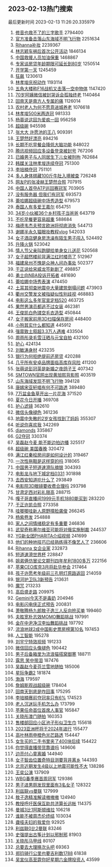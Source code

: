 ## 2023-02-13热门搜索 
最后更新时间 2023-02-13 11:26:20.335979 
1. [修音也救不了的三字歌手](https://s.weibo.com/weibo?q=%23%E4%BF%AE%E9%9F%B3%E4%B9%9F%E6%95%91%E4%B8%8D%E4%BA%86%E7%9A%84%E4%B8%89%E5%AD%97%E6%AD%8C%E6%89%8B%23&t=31&band_rank=1&Refer=top) 2794400
1. [官方准备击落山东海域不明飞行物](https://s.weibo.com/weibo?q=%23%E5%AE%98%E6%96%B9%E5%87%86%E5%A4%87%E5%87%BB%E8%90%BD%E5%B1%B1%E4%B8%9C%E6%B5%B7%E5%9F%9F%E4%B8%8D%E6%98%8E%E9%A3%9E%E8%A1%8C%E7%89%A9%23&t=31&band_rank=1&Refer=top) 2251634
1. [Rihanna补妆](https://s.weibo.com/weibo?q=%23Rihanna%E8%A1%A5%E5%A6%86%23&t=31&band_rank=1&Refer=top) 2239367
1. [林志颖车祸后首次公开活动](https://s.weibo.com/weibo?q=%23%E6%9E%97%E5%BF%97%E9%A2%96%E8%BD%A6%E7%A5%B8%E5%90%8E%E9%A6%96%E6%AC%A1%E5%85%AC%E5%BC%80%E6%B4%BB%E5%8A%A8%23&t=31&band_rank=4&Refer=top) 1846134
1. [中国救援人员加油保重](https://s.weibo.com/weibo?q=%23%E4%B8%AD%E5%9B%BD%E6%95%91%E6%8F%B4%E4%BA%BA%E5%91%98%E5%8A%A0%E6%B2%B9%E4%BF%9D%E9%87%8D%23&t=31&band_rank=3&Refer=top) 1468867
1. [专家谈房贷年龄期限可延长到80岁](https://s.weibo.com/weibo?q=%23%E4%B8%93%E5%AE%B6%E8%B0%88%E6%88%BF%E8%B4%B7%E5%B9%B4%E9%BE%84%E6%9C%9F%E9%99%90%E5%8F%AF%E5%BB%B6%E9%95%BF%E5%88%B080%E5%B2%81%23&t=31&band_rank=4&Refer=top) 1250514
1. [开学第一天](https://s.weibo.com/weibo?q=%E5%BC%80%E5%AD%A6%E7%AC%AC%E4%B8%80%E5%A4%A9&t=31&band_rank=46&Refer=top) 1245459
1. [狂飙](https://s.weibo.com/weibo?q=%E7%8B%82%E9%A3%99&t=31&band_rank=8&Refer=top) 1230613
1. [林孝埈庆祝动作](https://s.weibo.com/weibo?q=%23%E6%9E%97%E5%AD%9D%E5%9F%88%E5%BA%86%E7%A5%9D%E5%8A%A8%E4%BD%9C%23&t=31&band_rank=2&Refer=top) 1193114
1. [五角大楼称F16战机又击落一空中物体](https://s.weibo.com/weibo?q=%23%E4%BA%94%E8%A7%92%E5%A4%A7%E6%A5%BC%E7%A7%B0F16%E6%88%98%E6%9C%BA%E5%8F%88%E5%87%BB%E8%90%BD%E4%B8%80%E7%A9%BA%E4%B8%AD%E7%89%A9%E4%BD%93%23&t=31&band_rank=5&Refer=top) 1147420
1. [70岁阿姨微信被封哭诉会孤独终老](https://s.weibo.com/weibo?q=%2370%E5%B2%81%E9%98%BF%E5%A7%A8%E5%BE%AE%E4%BF%A1%E8%A2%AB%E5%B0%81%E5%93%AD%E8%AF%89%E4%BC%9A%E5%AD%A4%E7%8B%AC%E7%BB%88%E8%80%81%23&t=31&band_rank=4&Refer=top) 1140464
1. [回南天是南方人专属的痛](https://s.weibo.com/weibo?q=%23%E5%9B%9E%E5%8D%97%E5%A4%A9%E6%98%AF%E5%8D%97%E6%96%B9%E4%BA%BA%E4%B8%93%E5%B1%9E%E7%9A%84%E7%97%9B%23&t=31&band_rank=22&Refer=top) 1126014
1. [农村老人为何不愿意进城养老](https://s.weibo.com/weibo?q=%23%E5%86%9C%E6%9D%91%E8%80%81%E4%BA%BA%E4%B8%BA%E4%BD%95%E4%B8%8D%E6%84%BF%E6%84%8F%E8%BF%9B%E5%9F%8E%E5%85%BB%E8%80%81%23&t=31&band_rank=48&Refer=top) 1076618
1. [林孝埈500米两连冠](https://s.weibo.com/weibo?q=%23%E6%9E%97%E5%AD%9D%E5%9F%88500%E7%B1%B3%E4%B8%A4%E8%BF%9E%E5%86%A0%23&t=31&band_rank=5&Refer=top) 981333
1. [杨蓉说这回为爱疯一回](https://s.weibo.com/weibo?q=%23%E6%9D%A8%E8%93%89%E8%AF%B4%E8%BF%99%E5%9B%9E%E4%B8%BA%E7%88%B1%E7%96%AF%E4%B8%80%E5%9B%9E%23&t=31&band_rank=8&Refer=top) 956258
1. [超级碗](https://s.weibo.com/weibo?q=%E8%B6%85%E7%BA%A7%E7%A2%97&t=31&band_rank=6&Refer=top) 945598
1. [张大大 许愿池的王八](https://s.weibo.com/weibo?q=%E5%BC%A0%E5%A4%A7%E5%A4%A7%20%E8%AE%B8%E6%84%BF%E6%B1%A0%E7%9A%84%E7%8E%8B%E5%85%AB&t=31&band_rank=6&Refer=top) 909391
1. [王楚然好漂亮](https://s.weibo.com/weibo?q=%E7%8E%8B%E6%A5%9A%E7%84%B6%E5%A5%BD%E6%BC%82%E4%BA%AE&t=31&band_rank=7&Refer=top) 894216
1. [长期不吃早餐会降低大脑功能](https://s.weibo.com/weibo?q=%23%E9%95%BF%E6%9C%9F%E4%B8%8D%E5%90%83%E6%97%A9%E9%A4%90%E4%BC%9A%E9%99%8D%E4%BD%8E%E5%A4%A7%E8%84%91%E5%8A%9F%E8%83%BD%23&t=31&band_rank=22&Refer=top) 848022
1. [腾讯视频回应多设备登录被封号](https://s.weibo.com/weibo?q=%23%E8%85%BE%E8%AE%AF%E8%A7%86%E9%A2%91%E5%9B%9E%E5%BA%94%E5%A4%9A%E8%AE%BE%E5%A4%87%E7%99%BB%E5%BD%95%E8%A2%AB%E5%B0%81%E5%8F%B7%23&t=31&band_rank=41&Refer=top) 767206
1. [已婚男子与人同居生下儿女被刑拘](https://s.weibo.com/weibo?q=%23%E5%B7%B2%E5%A9%9A%E7%94%B7%E5%AD%90%E4%B8%8E%E4%BA%BA%E5%90%8C%E5%B1%85%E7%94%9F%E4%B8%8B%E5%84%BF%E5%A5%B3%E8%A2%AB%E5%88%91%E6%8B%98%23&t=31&band_rank=31&Refer=top) 762684
1. [韩媒关注林孝埈连续夺冠](https://s.weibo.com/weibo?q=%23%E9%9F%A9%E5%AA%92%E5%85%B3%E6%B3%A8%E6%9E%97%E5%AD%9D%E5%9F%88%E8%BF%9E%E7%BB%AD%E5%A4%BA%E5%86%A0%23&t=31&band_rank=14&Refer=top) 751300
1. [李培楠夺冠](https://s.weibo.com/weibo?q=%23%E6%9D%8E%E5%9F%B9%E6%A5%A0%E5%A4%BA%E5%86%A0%23&t=31&band_rank=25&Refer=top) 751101
1. [多人身体绑藏100斤牛肚入境被查](https://s.weibo.com/weibo?q=%23%E5%A4%9A%E4%BA%BA%E8%BA%AB%E4%BD%93%E7%BB%91%E8%97%8F100%E6%96%A4%E7%89%9B%E8%82%9A%E5%85%A5%E5%A2%83%E8%A2%AB%E6%9F%A5%23&t=31&band_rank=8&Refer=top) 726248
1. [网友P的张凌赫王楚然合照](https://s.weibo.com/weibo?q=%23%E7%BD%91%E5%8F%8BP%E7%9A%84%E5%BC%A0%E5%87%8C%E8%B5%AB%E7%8E%8B%E6%A5%9A%E7%84%B6%E5%90%88%E7%85%A7%23&t=31&band_rank=10&Refer=top) 707915
1. [中国人首夺ATP巡回赛冠军](https://s.weibo.com/weibo?q=%23%E4%B8%AD%E5%9B%BD%E4%BA%BA%E9%A6%96%E5%A4%BAATP%E5%B7%A1%E5%9B%9E%E8%B5%9B%E5%86%A0%E5%86%9B%23&t=31&band_rank=7&Refer=top) 703905
1. [没有服务器 但我们有冠军](https://s.weibo.com/weibo?q=%E6%B2%A1%E6%9C%89%E6%9C%8D%E5%8A%A1%E5%99%A8%20%E4%BD%86%E6%88%91%E4%BB%AC%E6%9C%89%E5%86%A0%E5%86%9B&t=31&band_rank=7&Refer=top) 693573
1. [蕾哈娜超级碗中场秀造型](https://s.weibo.com/weibo?q=%23%E8%95%BE%E5%93%88%E5%A8%9C%E8%B6%85%E7%BA%A7%E7%A2%97%E4%B8%AD%E5%9C%BA%E7%A7%80%E9%80%A0%E5%9E%8B%23&t=31&band_rank=12&Refer=top) 679573
1. [泰国人有多爱王嘉尔](https://s.weibo.com/weibo?q=%23%E6%B3%B0%E5%9B%BD%E4%BA%BA%E6%9C%89%E5%A4%9A%E7%88%B1%E7%8E%8B%E5%98%89%E5%B0%94%23&t=31&band_rank=9&Refer=top) 654751
1. [34岁小伙被36个乡村孩子当爸爸](https://s.weibo.com/weibo?q=%2334%E5%B2%81%E5%B0%8F%E4%BC%99%E8%A2%AB36%E4%B8%AA%E4%B9%A1%E6%9D%91%E5%AD%A9%E5%AD%90%E5%BD%93%E7%88%B8%E7%88%B8%23&t=31&band_rank=18&Refer=top) 643719
1. [不吃早餐更容易超重](https://s.weibo.com/weibo?q=%23%E4%B8%8D%E5%90%83%E6%97%A9%E9%A4%90%E6%9B%B4%E5%AE%B9%E6%98%93%E8%B6%85%E9%87%8D%23&t=31&band_rank=36&Refer=top) 588684
1. [梅德韦杰夫预言欧洲将彻底消失](https://s.weibo.com/weibo?q=%23%E6%A2%85%E5%BE%B7%E9%9F%A6%E6%9D%B0%E5%A4%AB%E9%A2%84%E8%A8%80%E6%AC%A7%E6%B4%B2%E5%B0%86%E5%BD%BB%E5%BA%95%E6%B6%88%E5%A4%B1%23&t=31&band_rank=10&Refer=top) 544713
1. [谢娜半永久猫眼妆教程vlog](https://s.weibo.com/weibo?q=%23%E8%B0%A2%E5%A8%9C%E5%8D%8A%E6%B0%B8%E4%B9%85%E7%8C%AB%E7%9C%BC%E5%A6%86%E6%95%99%E7%A8%8Bvlog%23&t=31&band_rank=11&Refer=top) 542033
1. [女子酒店健身房洗澡有陌生男子闯入](https://s.weibo.com/weibo?q=%23%E5%A5%B3%E5%AD%90%E9%85%92%E5%BA%97%E5%81%A5%E8%BA%AB%E6%88%BF%E6%B4%97%E6%BE%A1%E6%9C%89%E9%99%8C%E7%94%9F%E7%94%B7%E5%AD%90%E9%97%AF%E5%85%A5%23&t=31&band_rank=13&Refer=top) 524492
1. [升降火锅](https://s.weibo.com/weibo?q=%E5%8D%87%E9%99%8D%E7%81%AB%E9%94%85&t=31&band_rank=12&Refer=top) 523042
1. [情人节父亲叫跑腿给单身女儿送花](https://s.weibo.com/weibo?q=%23%E6%83%85%E4%BA%BA%E8%8A%82%E7%88%B6%E4%BA%B2%E5%8F%AB%E8%B7%91%E8%85%BF%E7%BB%99%E5%8D%95%E8%BA%AB%E5%A5%B3%E5%84%BF%E9%80%81%E8%8A%B1%23&t=31&band_rank=14&Refer=top) 520568
1. [女子超然楼前背满江红时楼亮了](https://s.weibo.com/weibo?q=%23%E5%A5%B3%E5%AD%90%E8%B6%85%E7%84%B6%E6%A5%BC%E5%89%8D%E8%83%8C%E6%BB%A1%E6%B1%9F%E7%BA%A2%E6%97%B6%E6%A5%BC%E4%BA%AE%E4%BA%86%23&t=31&band_rank=31&Refer=top) 512967
1. [福建泉州不愧是众神人间办事处](https://s.weibo.com/weibo?q=%23%E7%A6%8F%E5%BB%BA%E6%B3%89%E5%B7%9E%E4%B8%8D%E6%84%A7%E6%98%AF%E4%BC%97%E7%A5%9E%E4%BA%BA%E9%97%B4%E5%8A%9E%E4%BA%8B%E5%A4%84%23&t=31&band_rank=11&Refer=top) 502377
1. [于正说给宋威龙签新剧了](https://s.weibo.com/weibo?q=%23%E4%BA%8E%E6%AD%A3%E8%AF%B4%E7%BB%99%E5%AE%8B%E5%A8%81%E9%BE%99%E7%AD%BE%E6%96%B0%E5%89%A7%E4%BA%86%23&t=31&band_rank=26&Refer=top) 498857
1. [勇士向NBA投诉开拓者](https://s.weibo.com/weibo?q=%23%E5%8B%87%E5%A3%AB%E5%90%91NBA%E6%8A%95%E8%AF%89%E5%BC%80%E6%8B%93%E8%80%85%23&t=31&band_rank=13&Refer=top) 481690
1. [蕾哈娜中场秀表演](https://s.weibo.com/weibo?q=%E8%95%BE%E5%93%88%E5%A8%9C%E4%B8%AD%E5%9C%BA%E7%A7%80%E8%A1%A8%E6%BC%94&t=31&band_rank=22&Refer=top) 474450
1. [土耳其彻查地震中大量建筑倒塌问题](https://s.weibo.com/weibo?q=%23%E5%9C%9F%E8%80%B3%E5%85%B6%E5%BD%BB%E6%9F%A5%E5%9C%B0%E9%9C%87%E4%B8%AD%E5%A4%A7%E9%87%8F%E5%BB%BA%E7%AD%91%E5%80%92%E5%A1%8C%E9%97%AE%E9%A2%98%23&t=31&band_rank=17&Refer=top) 473903
1. [衢州交警发文被指疑似性别歧视](https://s.weibo.com/weibo?q=%23%E8%A1%A2%E5%B7%9E%E4%BA%A4%E8%AD%A6%E5%8F%91%E6%96%87%E8%A2%AB%E6%8C%87%E7%96%91%E4%BC%BC%E6%80%A7%E5%88%AB%E6%AD%A7%E8%A7%86%23&t=31&band_rank=19&Refer=top) 468883
1. [电影这么多年官宣定档520](https://s.weibo.com/weibo?q=%23%E7%94%B5%E5%BD%B1%E8%BF%99%E4%B9%88%E5%A4%9A%E5%B9%B4%E5%AE%98%E5%AE%A3%E5%AE%9A%E6%A1%A3520%23&t=31&band_rank=17&Refer=top) 463725
1. [果然男演员都逃不过女装](https://s.weibo.com/weibo?q=%23%E6%9E%9C%E7%84%B6%E7%94%B7%E6%BC%94%E5%91%98%E9%83%BD%E9%80%83%E4%B8%8D%E8%BF%87%E5%A5%B3%E8%A3%85%23&t=31&band_rank=20&Refer=top) 462381
1. [王俊凯白色镂空毛衣造型](https://s.weibo.com/weibo?q=%23%E7%8E%8B%E4%BF%8A%E5%87%AF%E7%99%BD%E8%89%B2%E9%95%82%E7%A9%BA%E6%AF%9B%E8%A1%A3%E9%80%A0%E5%9E%8B%23&t=31&band_rank=22&Refer=top) 450844
1. [女子搬家前用3D扫描保存房间](https://s.weibo.com/weibo?q=%23%E5%A5%B3%E5%AD%90%E6%90%AC%E5%AE%B6%E5%89%8D%E7%94%A83D%E6%89%AB%E6%8F%8F%E4%BF%9D%E5%AD%98%E6%88%BF%E9%97%B4%23&t=31&band_rank=27&Refer=top) 448400
1. [小狗其实什么都知道](https://s.weibo.com/weibo?q=%23%E5%B0%8F%E7%8B%97%E5%85%B6%E5%AE%9E%E4%BB%80%E4%B9%88%E9%83%BD%E7%9F%A5%E9%81%93%23&t=31&band_rank=13&Refer=top) 445912
1. [强震致土叙超3.3万人遇难](https://s.weibo.com/weibo?q=%23%E5%BC%BA%E9%9C%87%E8%87%B4%E5%9C%9F%E5%8F%99%E8%B6%853.3%E4%B8%87%E4%BA%BA%E9%81%87%E9%9A%BE%23&t=31&band_rank=33&Refer=top) 433504
1. [周雨彤录毛雪汪晒与元宝自拍](https://s.weibo.com/weibo?q=%23%E5%91%A8%E9%9B%A8%E5%BD%A4%E5%BD%95%E6%AF%9B%E9%9B%AA%E6%B1%AA%E6%99%92%E4%B8%8E%E5%85%83%E5%AE%9D%E8%87%AA%E6%8B%8D%23&t=31&band_rank=19&Refer=top) 432100
1. [护心](https://s.weibo.com/weibo?q=%E6%8A%A4%E5%BF%83&t=31&band_rank=19&Refer=top) 424134
1. [刘敏涛身材](https://s.weibo.com/weibo?q=%23%E5%88%98%E6%95%8F%E6%B6%9B%E8%BA%AB%E6%9D%90%23&t=31&band_rank=20&Refer=top) 423235
1. [银行为何拒绝提前还房贷](https://s.weibo.com/weibo?q=%23%E9%93%B6%E8%A1%8C%E4%B8%BA%E4%BD%95%E6%8B%92%E7%BB%9D%E6%8F%90%E5%89%8D%E8%BF%98%E6%88%BF%E8%B4%B7%23&t=31&band_rank=31&Refer=top) 420288
1. [几乎所有安卓品牌面临高库存风险](https://s.weibo.com/weibo?q=%23%E5%87%A0%E4%B9%8E%E6%89%80%E6%9C%89%E5%AE%89%E5%8D%93%E5%93%81%E7%89%8C%E9%9D%A2%E4%B8%B4%E9%AB%98%E5%BA%93%E5%AD%98%E9%A3%8E%E9%99%A9%23&t=31&band_rank=21&Refer=top) 411200
1. [张萌说彭冠英是新婚之夜鸽子王](https://s.weibo.com/weibo?q=%23%E5%BC%A0%E8%90%8C%E8%AF%B4%E5%BD%AD%E5%86%A0%E8%8B%B1%E6%98%AF%E6%96%B0%E5%A9%9A%E4%B9%8B%E5%A4%9C%E9%B8%BD%E5%AD%90%E7%8E%8B%23&t=31&band_rank=14&Refer=top) 407342
1. [SMTOWN官网出现黄旭熙背影照](https://s.weibo.com/weibo?q=%23SMTOWN%E5%AE%98%E7%BD%91%E5%87%BA%E7%8E%B0%E9%BB%84%E6%97%AD%E7%86%99%E8%83%8C%E5%BD%B1%E7%85%A7%23&t=31&band_rank=14&Refer=top) 403519
1. [山东海域发现不明飞行物](https://s.weibo.com/weibo?q=%23%E5%B1%B1%E4%B8%9C%E6%B5%B7%E5%9F%9F%E5%8F%91%E7%8E%B0%E4%B8%8D%E6%98%8E%E9%A3%9E%E8%A1%8C%E7%89%A9%23&t=31&band_rank=15&Refer=top) 394128
1. [唐嫣宋亚轩唱有何不可路透](https://s.weibo.com/weibo?q=%23%E5%94%90%E5%AB%A3%E5%AE%8B%E4%BA%9A%E8%BD%A9%E5%94%B1%E6%9C%89%E4%BD%95%E4%B8%8D%E5%8F%AF%E8%B7%AF%E9%80%8F%23&t=31&band_rank=16&Refer=top) 389480
1. [7万盆金鱼草开出一片花海](https://s.weibo.com/weibo?q=%237%E4%B8%87%E7%9B%86%E9%87%91%E9%B1%BC%E8%8D%89%E5%BC%80%E5%87%BA%E4%B8%80%E7%89%87%E8%8A%B1%E6%B5%B7%23&t=31&band_rank=18&Refer=top) 371520
1. [夏花今日开播](https://s.weibo.com/weibo?q=%23%E5%A4%8F%E8%8A%B1%E4%BB%8A%E6%97%A5%E5%BC%80%E6%92%AD%23&t=31&band_rank=29&Refer=top) 369708
1. [护心滤镜](https://s.weibo.com/weibo?q=%23%E6%8A%A4%E5%BF%83%E6%BB%A4%E9%95%9C%23&t=31&band_rank=23&Refer=top) 362610
1. [微信头像褪色](https://s.weibo.com/weibo?q=%23%E5%BE%AE%E4%BF%A1%E5%A4%B4%E5%83%8F%E8%A4%AA%E8%89%B2%23&t=31&band_rank=17&Refer=top) 361236
1. [地震中失散的2岁女孩找到了妈妈](https://s.weibo.com/weibo?q=%23%E5%9C%B0%E9%9C%87%E4%B8%AD%E5%A4%B1%E6%95%A3%E7%9A%842%E5%B2%81%E5%A5%B3%E5%AD%A9%E6%89%BE%E5%88%B0%E4%BA%86%E5%A6%88%E5%A6%88%23&t=31&band_rank=29&Refer=top) 355307
1. [听说你喜欢我](https://s.weibo.com/weibo?q=%E5%90%AC%E8%AF%B4%E4%BD%A0%E5%96%9C%E6%AC%A2%E6%88%91&t=31&band_rank=18&Refer=top) 342269
1. [diamonds](https://s.weibo.com/weibo?q=diamonds&t=31&band_rank=30&Refer=top) 335867
1. [G2夺冠](https://s.weibo.com/weibo?q=%23G2%E5%A4%BA%E5%86%A0%23&t=31&band_rank=30&Refer=top) 330374
1. [吴磊赵今麦 能不能边拍边播](https://s.weibo.com/weibo?q=%E5%90%B4%E7%A3%8A%E8%B5%B5%E4%BB%8A%E9%BA%A6%20%E8%83%BD%E4%B8%8D%E8%83%BD%E8%BE%B9%E6%8B%8D%E8%BE%B9%E6%92%AD&t=31&band_rank=19&Refer=top) 325517
1. [超级碗 美国春晚](https://s.weibo.com/weibo?q=%E8%B6%85%E7%BA%A7%E7%A2%97%20%E7%BE%8E%E5%9B%BD%E6%98%A5%E6%99%9A&t=31&band_rank=23&Refer=top) 320472
1. [满江红秦桧房间是如何设计的](https://s.weibo.com/weibo?q=%23%E6%BB%A1%E6%B1%9F%E7%BA%A2%E7%A7%A6%E6%A1%A7%E6%88%BF%E9%97%B4%E6%98%AF%E5%A6%82%E4%BD%95%E8%AE%BE%E8%AE%A1%E7%9A%84%23&t=31&band_rank=48&Refer=top) 319467
1. [一次性拖鞋是这样穿的吗](https://s.weibo.com/weibo?q=%23%E4%B8%80%E6%AC%A1%E6%80%A7%E6%8B%96%E9%9E%8B%E6%98%AF%E8%BF%99%E6%A0%B7%E7%A9%BF%E7%9A%84%E5%90%97%23&t=31&band_rank=21&Refer=top) 318065
1. [中国男子短道速滑队摘银](https://s.weibo.com/weibo?q=%23%E4%B8%AD%E5%9B%BD%E7%94%B7%E5%AD%90%E7%9F%AD%E9%81%93%E9%80%9F%E6%BB%91%E9%98%9F%E6%91%98%E9%93%B6%23&t=31&band_rank=22&Refer=top) 304393
1. [电影龙与地下城定档0331](https://s.weibo.com/weibo?q=%23%E7%94%B5%E5%BD%B1%E9%BE%99%E4%B8%8E%E5%9C%B0%E4%B8%8B%E5%9F%8E%E5%AE%9A%E6%A1%A30331%23&t=31&band_rank=30&Refer=top) 301898
1. [去西安知道吃什么了](https://s.weibo.com/weibo?q=%23%E5%8E%BB%E8%A5%BF%E5%AE%89%E7%9F%A5%E9%81%93%E5%90%83%E4%BB%80%E4%B9%88%E4%BA%86%23&t=31&band_rank=22&Refer=top) 293849
1. [电影院3D眼镜要收费合理吗](https://s.weibo.com/weibo?q=%23%E7%94%B5%E5%BD%B1%E9%99%A23D%E7%9C%BC%E9%95%9C%E8%A6%81%E6%94%B6%E8%B4%B9%E5%90%88%E7%90%86%E5%90%97%23&t=31&band_rank=25&Refer=top) 293798
1. [甘肃定西对彩礼限高](https://s.weibo.com/weibo?q=%23%E7%94%98%E8%82%83%E5%AE%9A%E8%A5%BF%E5%AF%B9%E5%BD%A9%E7%A4%BC%E9%99%90%E9%AB%98%23&t=31&band_rank=26&Refer=top) 288715
1. [嘎子哥直播间1999元手机1880能买到](https://s.weibo.com/weibo?q=%23%E5%98%8E%E5%AD%90%E5%93%A5%E7%9B%B4%E6%92%AD%E9%97%B41999%E5%85%83%E6%89%8B%E6%9C%BA1880%E8%83%BD%E4%B9%B0%E5%88%B0%23&t=31&band_rank=23&Refer=top) 283220
1. [于正许凯合照](https://s.weibo.com/weibo?q=%23%E4%BA%8E%E6%AD%A3%E8%AE%B8%E5%87%AF%E5%90%88%E7%85%A7%23&t=31&band_rank=25&Refer=top) 273358
1. [哇唧唧哇新人原野撞脸龚俊](https://s.weibo.com/weibo?q=%23%E5%93%87%E5%94%A7%E5%94%A7%E5%93%87%E6%96%B0%E4%BA%BA%E5%8E%9F%E9%87%8E%E6%92%9E%E8%84%B8%E9%BE%9A%E4%BF%8A%23&t=31&band_rank=24&Refer=top) 266245
1. [杨紫卷发](https://s.weibo.com/weibo?q=%23%E6%9D%A8%E7%B4%AB%E5%8D%B7%E5%8F%91%23&t=31&band_rank=25&Refer=top) 254888
1. [家人之间情绪稳定有多重要](https://s.weibo.com/weibo?q=%23%E5%AE%B6%E4%BA%BA%E4%B9%8B%E9%97%B4%E6%83%85%E7%BB%AA%E7%A8%B3%E5%AE%9A%E6%9C%89%E5%A4%9A%E9%87%8D%E8%A6%81%23&t=31&band_rank=28&Refer=top) 246836
1. [武契奇称塞尔维亚可能将对俄实施制裁](https://s.weibo.com/weibo?q=%23%E6%AD%A6%E5%A5%91%E5%A5%87%E7%A7%B0%E5%A1%9E%E5%B0%94%E7%BB%B4%E4%BA%9A%E5%8F%AF%E8%83%BD%E5%B0%86%E5%AF%B9%E4%BF%84%E5%AE%9E%E6%96%BD%E5%88%B6%E8%A3%81%23&t=31&band_rank=26&Refer=top) 244537
1. [YG新女团PHARITA介绍视频](https://s.weibo.com/weibo?q=%23YG%E6%96%B0%E5%A5%B3%E5%9B%A2PHARITA%E4%BB%8B%E7%BB%8D%E8%A7%86%E9%A2%91%23&t=31&band_rank=30&Refer=top) 241699
1. [他们的种地技巧已经熟练得不像艺人了](https://s.weibo.com/weibo?q=%23%E4%BB%96%E4%BB%AC%E7%9A%84%E7%A7%8D%E5%9C%B0%E6%8A%80%E5%B7%A7%E5%B7%B2%E7%BB%8F%E7%86%9F%E7%BB%83%E5%BE%97%E4%B8%8D%E5%83%8F%E8%89%BA%E4%BA%BA%E4%BA%86%23&t=31&band_rank=41&Refer=top) 236606
1. [Rihanna 女企业家](https://s.weibo.com/weibo?q=Rihanna%20%E5%A5%B3%E4%BC%81%E4%B8%9A%E5%AE%B6&t=31&band_rank=36&Refer=top) 232873
1. [短道速滑世界杯](https://s.weibo.com/weibo?q=%23%E7%9F%AD%E9%81%93%E9%80%9F%E6%BB%91%E4%B8%96%E7%95%8C%E6%9D%AF%23&t=31&band_rank=33&Refer=top) 228847
1. [姐弟俩仿冒论文期刊四年牟利1800多万](https://s.weibo.com/weibo?q=%23%E5%A7%90%E5%BC%9F%E4%BF%A9%E4%BB%BF%E5%86%92%E8%AE%BA%E6%96%87%E6%9C%9F%E5%88%8A%E5%9B%9B%E5%B9%B4%E7%89%9F%E5%88%A91800%E5%A4%9A%E4%B8%87%23&t=31&band_rank=27&Refer=top) 222156
1. [苹果CEO库克3月将赴华参会](https://s.weibo.com/weibo?q=%23%E8%8B%B9%E6%9E%9CCEO%E5%BA%93%E5%85%8B3%E6%9C%88%E5%B0%86%E8%B5%B4%E5%8D%8E%E5%8F%82%E4%BC%9A%23&t=31&band_rank=32&Refer=top) 217464
1. [孩子许愿考年级前三孔明灯原路返回](https://s.weibo.com/weibo?q=%23%E5%AD%A9%E5%AD%90%E8%AE%B8%E6%84%BF%E8%80%83%E5%B9%B4%E7%BA%A7%E5%89%8D%E4%B8%89%E5%AD%94%E6%98%8E%E7%81%AF%E5%8E%9F%E8%B7%AF%E8%BF%94%E5%9B%9E%23&t=31&band_rank=43&Refer=top) 214059
1. [银河护卫队3新预告](https://s.weibo.com/weibo?q=%23%E9%93%B6%E6%B2%B3%E6%8A%A4%E5%8D%AB%E9%98%9F3%E6%96%B0%E9%A2%84%E5%91%8A%23&t=31&band_rank=38&Refer=top) 213631
1. [魔咒](https://s.weibo.com/weibo?q=%E9%AD%94%E5%92%92&t=31&band_rank=28&Refer=top) 213233
1. [高启盛走路](https://s.weibo.com/weibo?q=%23%E9%AB%98%E5%90%AF%E7%9B%9B%E8%B5%B0%E8%B7%AF%23&t=31&band_rank=29&Refer=top) 209975
1. [Gemini今天不是毒奶](https://s.weibo.com/weibo?q=%23Gemini%E4%BB%8A%E5%A4%A9%E4%B8%8D%E6%98%AF%E6%AF%92%E5%A5%B6%23&t=31&band_rank=37&Refer=top) 204946
1. [电影闪电侠正式预告](https://s.weibo.com/weibo?q=%23%E7%94%B5%E5%BD%B1%E9%97%AA%E7%94%B5%E4%BE%A0%E6%AD%A3%E5%BC%8F%E9%A2%84%E5%91%8A%23&t=31&band_rank=38&Refer=top) 200831
1. [萧敬腾杨九郎敖子逸三人反向抢买单](https://s.weibo.com/weibo?q=%23%E8%90%A7%E6%95%AC%E8%85%BE%E6%9D%A8%E4%B9%9D%E9%83%8E%E6%95%96%E5%AD%90%E9%80%B8%E4%B8%89%E4%BA%BA%E5%8F%8D%E5%90%91%E6%8A%A2%E4%B9%B0%E5%8D%95%23&t=31&band_rank=12&Refer=top) 199460
1. [夫胜宽朴志效MOMO舞蹈挑战](https://s.weibo.com/weibo?q=%23%E5%A4%AB%E8%83%9C%E5%AE%BD%E6%9C%B4%E5%BF%97%E6%95%88MOMO%E8%88%9E%E8%B9%88%E6%8C%91%E6%88%98%23&t=31&band_rank=30&Refer=top) 197991
1. [金在中尹净汉李灿舞蹈挑战](https://s.weibo.com/weibo?q=%23%E9%87%91%E5%9C%A8%E4%B8%AD%E5%B0%B9%E5%87%80%E6%B1%89%E6%9D%8E%E7%81%BF%E8%88%9E%E8%B9%88%E6%8C%91%E6%88%98%23&t=31&band_rank=19&Refer=top) 197792
1. [流浪地球2成中国影史票房榜第10名](https://s.weibo.com/weibo?q=%23%E6%B5%81%E6%B5%AA%E5%9C%B0%E7%90%832%E6%88%90%E4%B8%AD%E5%9B%BD%E5%BD%B1%E5%8F%B2%E7%A5%A8%E6%88%BF%E6%A6%9C%E7%AC%AC10%E5%90%8D%23&t=31&band_rank=31&Refer=top) 197453
1. [人工智能](https://s.weibo.com/weibo?q=%23%E4%BA%BA%E5%B7%A5%E6%99%BA%E8%83%BD%23&t=31&band_rank=35&Refer=top) 195278
1. [刘宇宁特效视频](https://s.weibo.com/weibo?q=%23%E5%88%98%E5%AE%87%E5%AE%81%E7%89%B9%E6%95%88%E8%A7%86%E9%A2%91%23&t=31&band_rank=6&Refer=top) 191233
1. [微信回应头像褪色](https://s.weibo.com/weibo?q=%23%E5%BE%AE%E4%BF%A1%E5%9B%9E%E5%BA%94%E5%A4%B4%E5%83%8F%E8%A4%AA%E8%89%B2%23&t=31&band_rank=32&Refer=top) 190442
1. [男子后备箱里为流浪猫搭窝御寒](https://s.weibo.com/weibo?q=%23%E7%94%B7%E5%AD%90%E5%90%8E%E5%A4%87%E7%AE%B1%E9%87%8C%E4%B8%BA%E6%B5%81%E6%B5%AA%E7%8C%AB%E6%90%AD%E7%AA%9D%E5%BE%A1%E5%AF%92%23&t=31&band_rank=43&Refer=top) 188711
1. [露思 笑中带泪](https://s.weibo.com/weibo?q=%E9%9C%B2%E6%80%9D%20%E7%AC%91%E4%B8%AD%E5%B8%A6%E6%B3%AA&t=31&band_rank=34&Refer=top) 187476
1. [吴磊赵今麦芬兰雪地随拍](https://s.weibo.com/weibo?q=%23%E5%90%B4%E7%A3%8A%E8%B5%B5%E4%BB%8A%E9%BA%A6%E8%8A%AC%E5%85%B0%E9%9B%AA%E5%9C%B0%E9%9A%8F%E6%8B%8D%23&t=31&band_rank=35&Refer=top) 185006
1. [星际争霸2](https://s.weibo.com/weibo?q=%23%E6%98%9F%E9%99%85%E4%BA%89%E9%9C%B82%23&t=31&band_rank=22&Refer=top) 181874
1. [渤海](https://s.weibo.com/weibo?q=%23%E6%B8%A4%E6%B5%B7%23&t=31&band_rank=36&Refer=top) 179597
1. [詹姆斯观战超级碗](https://s.weibo.com/weibo?q=%23%E8%A9%B9%E5%A7%86%E6%96%AF%E8%A7%82%E6%88%98%E8%B6%85%E7%BA%A7%E7%A2%97%23&t=31&band_rank=40&Refer=top) 178404
1. [回南天到底是咋回事](https://s.weibo.com/weibo?q=%23%E5%9B%9E%E5%8D%97%E5%A4%A9%E5%88%B0%E5%BA%95%E6%98%AF%E5%92%8B%E5%9B%9E%E4%BA%8B%23&t=31&band_rank=47&Refer=top) 175295
1. [李培楠赛前夺冠率只有6%](https://s.weibo.com/weibo?q=%23%E6%9D%8E%E5%9F%B9%E6%A5%A0%E8%B5%9B%E5%89%8D%E5%A4%BA%E5%86%A0%E7%8E%87%E5%8F%AA%E6%9C%896%25%23&t=31&band_rank=41&Refer=top) 174523
1. [老人沉迷玩手机怎么办](https://s.weibo.com/weibo?q=%23%E8%80%81%E4%BA%BA%E6%B2%89%E8%BF%B7%E7%8E%A9%E6%89%8B%E6%9C%BA%E6%80%8E%E4%B9%88%E5%8A%9E%23&t=31&band_rank=11&Refer=top) 173799
1. [苹果任命首位首席人事官](https://s.weibo.com/weibo?q=%23%E8%8B%B9%E6%9E%9C%E4%BB%BB%E5%91%BD%E9%A6%96%E4%BD%8D%E9%A6%96%E5%B8%AD%E4%BA%BA%E4%BA%8B%E5%AE%98%23&t=31&band_rank=46&Refer=top) 165847
1. [关晓彤澳门随拍](https://s.weibo.com/weibo?q=%23%E5%85%B3%E6%99%93%E5%BD%A4%E6%BE%B3%E9%97%A8%E9%9A%8F%E6%8B%8D%23&t=31&band_rank=38&Refer=top) 160353
1. [售楼部回应小区池子形似卫生巾](https://s.weibo.com/weibo?q=%23%E5%94%AE%E6%A5%BC%E9%83%A8%E5%9B%9E%E5%BA%94%E5%B0%8F%E5%8C%BA%E6%B1%A0%E5%AD%90%E5%BD%A2%E4%BC%BC%E5%8D%AB%E7%94%9F%E5%B7%BE%23&t=31&band_rank=39&Refer=top) 155618
1. [2023亚洲杯将于2024年进行](https://s.weibo.com/weibo?q=%232023%E4%BA%9A%E6%B4%B2%E6%9D%AF%E5%B0%86%E4%BA%8E2024%E5%B9%B4%E8%BF%9B%E8%A1%8C%23&t=31&band_rank=40&Refer=top) 155477
1. [高叶林雨申橙色光芒路透](https://s.weibo.com/weibo?q=%23%E9%AB%98%E5%8F%B6%E6%9E%97%E9%9B%A8%E7%94%B3%E6%A9%99%E8%89%B2%E5%85%89%E8%8A%92%E8%B7%AF%E9%80%8F%23&t=31&band_rank=48&Refer=top) 154447
1. [女生买的二手书里夹了400块后续](https://s.weibo.com/weibo?q=%23%E5%A5%B3%E7%94%9F%E4%B9%B0%E7%9A%84%E4%BA%8C%E6%89%8B%E4%B9%A6%E9%87%8C%E5%A4%B9%E4%BA%86400%E5%9D%97%E5%90%8E%E7%BB%AD%23&t=31&band_rank=41&Refer=top) 154422
1. [你觉得直播带货靠谱吗](https://s.weibo.com/weibo?q=%23%E4%BD%A0%E8%A7%89%E5%BE%97%E7%9B%B4%E6%92%AD%E5%B8%A6%E8%B4%A7%E9%9D%A0%E8%B0%B1%E5%90%97%23&t=31&band_rank=42&Refer=top) 149606
1. [边亮付心童离婚](https://s.weibo.com/weibo?q=%23%E8%BE%B9%E4%BA%AE%E4%BB%98%E5%BF%83%E7%AB%A5%E7%A6%BB%E5%A9%9A%23&t=31&band_rank=44&Refer=top) 144940
1. [女子智齿位置奇特目测要背井离乡](https://s.weibo.com/weibo?q=%23%E5%A5%B3%E5%AD%90%E6%99%BA%E9%BD%BF%E4%BD%8D%E7%BD%AE%E5%A5%87%E7%89%B9%E7%9B%AE%E6%B5%8B%E8%A6%81%E8%83%8C%E4%BA%95%E7%A6%BB%E4%B9%A1%23&t=31&band_rank=45&Refer=top) 144393
1. [北京近期发生4级以上地震可能性不大](https://s.weibo.com/weibo?q=%23%E5%8C%97%E4%BA%AC%E8%BF%91%E6%9C%9F%E5%8F%91%E7%94%9F4%E7%BA%A7%E4%BB%A5%E4%B8%8A%E5%9C%B0%E9%9C%87%E5%8F%AF%E8%83%BD%E6%80%A7%E4%B8%8D%E5%A4%A7%23&t=31&band_rank=46&Refer=top) 138286
1. [王奕公演](https://s.weibo.com/weibo?q=%E7%8E%8B%E5%A5%95%E5%85%AC%E6%BC%94&t=31&band_rank=47&Refer=top) 137909
1. [WBG春季赛首周冠军](https://s.weibo.com/weibo?q=%23WBG%E6%98%A5%E5%AD%A3%E8%B5%9B%E9%A6%96%E5%91%A8%E5%86%A0%E5%86%9B%23&t=31&band_rank=48&Refer=top) 129386
1. [男子进男厕发现里面有3名女子](https://s.weibo.com/weibo?q=%23%E7%94%B7%E5%AD%90%E8%BF%9B%E7%94%B7%E5%8E%95%E5%8F%91%E7%8E%B0%E9%87%8C%E9%9D%A2%E6%9C%893%E5%90%8D%E5%A5%B3%E5%AD%90%23&t=31&band_rank=49&Refer=top) 128322
1. [利兹联vs曼联](https://s.weibo.com/weibo?q=%23%E5%88%A9%E5%85%B9%E8%81%94vs%E6%9B%BC%E8%81%94%23&t=31&band_rank=50&Refer=top) 127999
1. [敖子逸精准解读嗷嗷嗷](https://s.weibo.com/weibo?q=%23%E6%95%96%E5%AD%90%E9%80%B8%E7%B2%BE%E5%87%86%E8%A7%A3%E8%AF%BB%E5%97%B7%E5%97%B7%E5%97%B7%23&t=31&band_rank=17&Refer=top) 124940
1. [教授呼吁医保互助共济算长远帐](https://s.weibo.com/weibo?q=%23%E6%95%99%E6%8E%88%E5%91%BC%E5%90%81%E5%8C%BB%E4%BF%9D%E4%BA%92%E5%8A%A9%E5%85%B1%E6%B5%8E%E7%AE%97%E9%95%BF%E8%BF%9C%E5%B8%90%23&t=31&band_rank=49&Refer=top) 114375
1. [曼城3比1阿斯顿维拉](https://s.weibo.com/weibo?q=%23%E6%9B%BC%E5%9F%8E3%E6%AF%941%E9%98%BF%E6%96%AF%E9%A1%BF%E7%BB%B4%E6%8B%89%23&t=31&band_rank=37&Refer=top) 106218
1. [谁能不被周杰伦终结](https://s.weibo.com/weibo?q=%23%E8%B0%81%E8%83%BD%E4%B8%8D%E8%A2%AB%E5%91%A8%E6%9D%B0%E4%BC%A6%E7%BB%88%E7%BB%93%23&t=31&band_rank=30&Refer=top) 103034
1. [聋哑夫妇的我爱你](https://s.weibo.com/weibo?q=%23%E8%81%8B%E5%93%91%E5%A4%AB%E5%A6%87%E7%9A%84%E6%88%91%E7%88%B1%E4%BD%A0%23&t=31&band_rank=50&Refer=top) 92925
1. [利兹联0比2曼联](https://s.weibo.com/weibo?q=%23%E5%88%A9%E5%85%B9%E8%81%940%E6%AF%942%E6%9B%BC%E8%81%94%23&t=31&band_rank=50&Refer=top) 83246
1. [史强提出古筝计划以邪制邪](https://s.weibo.com/weibo?q=%23%E5%8F%B2%E5%BC%BA%E6%8F%90%E5%87%BA%E5%8F%A4%E7%AD%9D%E8%AE%A1%E5%88%92%E4%BB%A5%E9%82%AA%E5%88%B6%E9%82%AA%23&t=31&band_rank=33&Refer=top) 81903
1. [关晓彤马甲线](https://s.weibo.com/weibo?q=%23%E5%85%B3%E6%99%93%E5%BD%A4%E9%A9%AC%E7%94%B2%E7%BA%BF%23&t=31&band_rank=49&Refer=top) 80107
1. [总要去大理换次头吧](https://s.weibo.com/weibo?q=%23%E6%80%BB%E8%A6%81%E5%8E%BB%E5%A4%A7%E7%90%86%E6%8D%A2%E6%AC%A1%E5%A4%B4%E5%90%A7%23&t=31&band_rank=49&Refer=top) 69363
1. [郑钧骑行公里也要吉利数1788](https://s.weibo.com/weibo?q=%23%E9%83%91%E9%92%A7%E9%AA%91%E8%A1%8C%E5%85%AC%E9%87%8C%E4%B9%9F%E8%A6%81%E5%90%89%E5%88%A9%E6%95%B01788%23&t=31&band_rank=15&Refer=top) 61838
1. [吴宣仪高至霆你好星期六金牌投资人](https://s.weibo.com/weibo?q=%23%E5%90%B4%E5%AE%A3%E4%BB%AA%E9%AB%98%E8%87%B3%E9%9C%86%E4%BD%A0%E5%A5%BD%E6%98%9F%E6%9C%9F%E5%85%AD%E9%87%91%E7%89%8C%E6%8A%95%E8%B5%84%E4%BA%BA%23&t=31&band_rank=12&Refer=top) 43599
